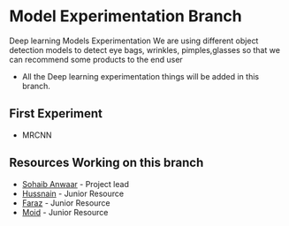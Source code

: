 
# Model Experimentation Branch

Deep learning Models Experimentation
We are using different object detection models to detect eye bags, wrinkles, pimples,glasses so that we can recommend some products to the end user


* All the Deep learning experimentation things will be added in this branch.

## First Experiment
* MRCNN


## Resources Working on this branch

* [Sohaib Anwaar](https://www.sohaibanwaar.com) - Project lead
* [Hussnain](https://www.linkedin.com/in/hafiz-hussnain-zafar-zafar-yasin-529816211/) - Junior Resource 
* [Faraz](https://www.linkedin.com/in/faraz-tariq-aa781916b) - Junior Resource 
* [Moid](linkedin.com/in/mòòñ-ķhæñ-a02179177) - Junior Resource 
